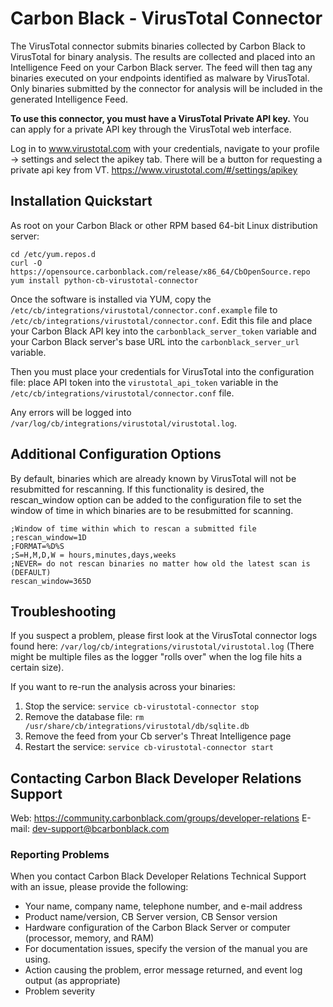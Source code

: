 # Carbon Black - VirusTotal Connector

The VirusTotal connector submits binaries collected by Carbon Black to VirusTotal
for binary analysis. The results are collected and placed into an Intelligence
Feed on your Carbon Black server. The feed will then tag any binaries executed on your
endpoints identified as malware by VirusTotal. Only binaries submitted by the connector
for analysis will be included in the generated Intelligence Feed.

**To use this connector, you must have a VirusTotal Private API key.** You can
apply for a private API key through the VirusTotal web interface.

Log in to www.virustotal.com with your credentials, navigate to your profile -> settings and select the apikey tab.
There will be a button for requesting a private api key from VT. 
https://www.virustotal.com/#/settings/apikey

## Installation Quickstart

As root on your Carbon Black or other RPM based 64-bit Linux distribution server:
```
cd /etc/yum.repos.d
curl -O https://opensource.carbonblack.com/release/x86_64/CbOpenSource.repo
yum install python-cb-virustotal-connector
```

Once the software is installed via YUM, copy the `/etc/cb/integrations/virustotal/connector.conf.example` file to
`/etc/cb/integrations/virustotal/connector.conf`. Edit this file and place your Carbon Black API key into the
`carbonblack_server_token` variable and your Carbon Black server's base URL into the `carbonblack_server_url` variable.

Then you must place your credentials for VirusTotal into the configuration file: place API token
into the `virustotal_api_token` variable in the
`/etc/cb/integrations/virustotal/connector.conf` file.

Any errors will be logged into `/var/log/cb/integrations/virustotal/virustotal.log`.

## Additional Configuration Options

By default, binaries which are already known by VirusTotal will not be resubmitted for rescanning.
If this functionality is desired, the rescan_window option can be added to the configuration file 
to set the window of time in which binaries are to be resubmitted for scanning.

```
;Window of time within which to rescan a submitted file
;rescan_window=1D
;FORMAT=%D%S
;S=H,M,D,W = hours,minutes,days,weeks
;NEVER= do not rescan binaries no matter how old the latest scan is (DEFAULT)
rescan_window=365D

```

## Troubleshooting

If you suspect a problem, please first look at the VirusTotal connector logs found here:
`/var/log/cb/integrations/virustotal/virustotal.log`
(There might be multiple files as the logger "rolls over" when the log file hits a certain size).

If you want to re-run the analysis across your binaries:

1. Stop the service: `service cb-virustotal-connector stop`
2. Remove the database file: `rm /usr/share/cb/integrations/virustotal/db/sqlite.db`
3. Remove the feed from your Cb server's Threat Intelligence page
4. Restart the service: `service cb-virustotal-connector start`

## Contacting Carbon Black Developer Relations Support

Web: https://community.carbonblack.com/groups/developer-relations
E-mail: dev-support@bcarbonblack.com

### Reporting Problems

When you contact Carbon Black Developer Relations Technical Support with an issue, please provide the following:

* Your name, company name, telephone number, and e-mail address
* Product name/version, CB Server version, CB Sensor version
* Hardware configuration of the Carbon Black Server or computer (processor, memory, and RAM)
* For documentation issues, specify the version of the manual you are using.
* Action causing the problem, error message returned, and event log output (as appropriate)
* Problem severity

